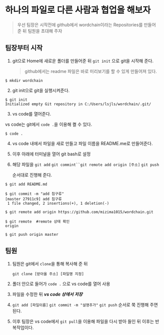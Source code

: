 # 하나의 파일로 다른 사람과 협업을 해보자



> 우선 팀장은 시작전에 github에서 wordchain이라는 Repositories를 만들어 준 뒤 팀원을 초대해 주자



## 팀장부터 시작

1. git으로 Home에 새로운 폴더를 만들어준 뒤 `git init` 으로 git을 시작해 준다.

   > github에서는 readme 파일은 바로 미리보기를 할 수 있게 만들어져 있다.

```
$ mkdir wordchain
```

2. git init으로 git을 실행시켜준다.

```
$ git init
Initialized empty Git repository in C:/Users/lsjls/wordchain/.git/
```

3. vs code를 열어준다.

vs code는 git에서 `code .`을 이용해 켤 수 있다.

```
$ code .
```

4. vs code 내에서 파일을 새로 만들고 파일 이름을 README.me로 만들어준다.

   

5. 이후 아래에 터미널을 열어 git bash로 설정



6. 해당 파일을 `git add` `git commint``git remote add origin [주소]` `git push`

   순서대로 진행해 준다.

```gitbash
$ git add README.md

$ git commit -m "add 침구류"
[master 27911c9] add 침구류
 1 file changed, 2 insertions(+), 1 deletion(-)
 
$ git remote add origin https://github.com/mizima1015/wordchain.git
 
$ git remote  #remote 상태 확인
origin

$ git push origin master
```

 

## 팀원

1. 팀원은 git에서 `clone`을 통해 복사해 준 뒤 

   ```
   git clone [받아올 주소] [파일명 지정]
   ```

   

2. 폴더 안으로 들어가  `code .` 으로 vs code를 열어 사용



3. 파일을 수정한 뒤 ***vs code 상에서 저장***



4.  `git add [파일이름]` `git commit -m "설명추가"` `git push` 순서로 쭉 진행해 주면된다.



5. 이후 팀장은 vs code에서 `git pull`을 이용해 파일을 다시 받아 들인 뒤 이후는 반복작업이다.